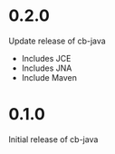 # 0.2.0

Update release of cb-java
- Includes JCE
- Includes JNA
- Include Maven

# 0.1.0

Initial release of cb-java

